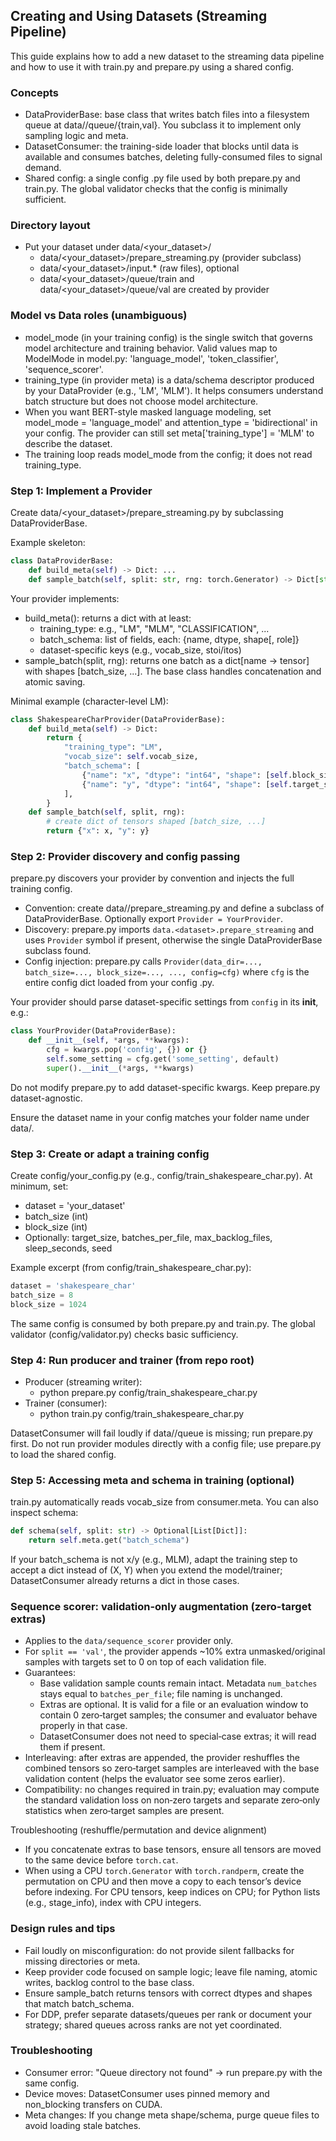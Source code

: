 ## Creating and Using Datasets (Streaming Pipeline)

This guide explains how to add a new dataset to the streaming data pipeline and how to use it with train.py and prepare.py using a shared config.

### Concepts
- DataProviderBase: base class that writes batch files into a filesystem queue at data/<dataset>/queue/{train,val}. You subclass it to implement only sampling logic and meta.
- DatasetConsumer: the training-side loader that blocks until data is available and consumes batches, deleting fully-consumed files to signal demand.
- Shared config: a single config .py file used by both prepare.py and train.py. The global validator checks that the config is minimally sufficient.

### Directory layout
- Put your dataset under data/<your_dataset>/
  - data/<your_dataset>/prepare_streaming.py (provider subclass)
  - data/<your_dataset>/input.* (raw files), optional
  - data/<your_dataset>/queue/train and data/<your_dataset>/queue/val are created by provider

### Model vs Data roles (unambiguous)

- model_mode (in your training config) is the single switch that governs model architecture and training behavior. Valid values map to ModelMode in model.py: 'language_model', 'token_classifier', 'sequence_scorer'.
- training_type (in provider meta) is a data/schema descriptor produced by your DataProvider (e.g., 'LM', 'MLM'). It helps consumers understand batch structure but does not choose model architecture.
- When you want BERT-style masked language modeling, set model_mode = 'language_model' and attention_type = 'bidirectional' in your config. The provider can still set meta['training_type'] = 'MLM' to describe the dataset.
- The training loop reads model_mode from the config; it does not read training_type.

### Step 1: Implement a Provider
Create data/<your_dataset>/prepare_streaming.py by subclassing DataProviderBase.

Example skeleton:

````python
class DataProviderBase:
    def build_meta(self) -> Dict: ...
    def sample_batch(self, split: str, rng: torch.Generator) -> Dict[str, Tensor]: ...
````

Your provider implements:
- build_meta(): returns a dict with at least:
  - training_type: e.g., "LM", "MLM", "CLASSIFICATION", ...
  - batch_schema: list of fields, each: {name, dtype, shape[, role]}
  - dataset-specific keys (e.g., vocab_size, stoi/itos)
- sample_batch(split, rng): returns one batch as a dict[name -> tensor] with shapes [batch_size, ...]. The base class handles concatenation and atomic saving.

Minimal example (character-level LM):

````python
class ShakespeareCharProvider(DataProviderBase):
    def build_meta(self) -> Dict:
        return {
            "training_type": "LM",
            "vocab_size": self.vocab_size,
            "batch_schema": [
                {"name": "x", "dtype": "int64", "shape": [self.block_size]},
                {"name": "y", "dtype": "int64", "shape": [self.target_size or self.block_size]},
            ],
        }
    def sample_batch(self, split, rng):
        # create dict of tensors shaped [batch_size, ...]
        return {"x": x, "y": y}
````

### Step 2: Provider discovery and config passing
prepare.py discovers your provider by convention and injects the full training config.

- Convention: create data/<dataset>/prepare_streaming.py and define a subclass of DataProviderBase. Optionally export `Provider = YourProvider`.
- Discovery: prepare.py imports `data.<dataset>.prepare_streaming` and uses `Provider` symbol if present, otherwise the single DataProviderBase subclass found.
- Config injection: prepare.py calls `Provider(data_dir=..., batch_size=..., block_size=..., ..., config=cfg)` where `cfg` is the entire config dict loaded from your config .py.

Your provider should parse dataset-specific settings from `config` in its __init__, e.g.:

````python
class YourProvider(DataProviderBase):
    def __init__(self, *args, **kwargs):
        cfg = kwargs.pop('config', {}) or {}
        self.some_setting = cfg.get('some_setting', default)
        super().__init__(*args, **kwargs)
````

Do not modify prepare.py to add dataset-specific kwargs. Keep prepare.py dataset-agnostic.

Ensure the dataset name in your config matches your folder name under data/.

### Step 3: Create or adapt a training config
Create config/your_config.py (e.g., config/train_shakespeare_char.py). At minimum, set:
- dataset = 'your_dataset'
- batch_size (int)
- block_size (int)
- Optionally: target_size, batches_per_file, max_backlog_files, sleep_seconds, seed

Example excerpt (from config/train_shakespeare_char.py):

````python
dataset = 'shakespeare_char'
batch_size = 8
block_size = 1024
````

The same config is consumed by both prepare.py and train.py. The global validator (config/validator.py) checks basic sufficiency.

### Step 4: Run producer and trainer (from repo root)
- Producer (streaming writer):
  - python prepare.py config/train_shakespeare_char.py
- Trainer (consumer):
  - python train.py config/train_shakespeare_char.py

DatasetConsumer will fail loudly if data/<dataset>/queue is missing; run prepare.py first. Do not run provider modules directly with a config file; use prepare.py to load the shared config.

### Step 5: Accessing meta and schema in training (optional)
train.py automatically reads vocab_size from consumer.meta. You can also inspect schema:

````python
def schema(self, split: str) -> Optional[List[Dict]]:
    return self.meta.get("batch_schema")
````

If your batch_schema is not x/y (e.g., MLM), adapt the training step to accept a dict instead of (X, Y) when you extend the model/trainer; DatasetConsumer already returns a dict in those cases.

### Sequence scorer: validation-only augmentation (zero-target extras)
- Applies to the `data/sequence_scorer` provider only.
- For `split == 'val'`, the provider appends ~10% extra unmasked/original samples with targets set to 0 on top of each validation file.
- Guarantees:
  - Base validation sample counts remain intact. Metadata `num_batches` stays equal to `batches_per_file`; file naming is unchanged.
  - Extras are optional. It is valid for a file or an evaluation window to contain 0 zero‑target samples; the consumer and evaluator behave properly in that case.
  - DatasetConsumer does not need to special‑case extras; it will read them if present.
- Interleaving: after extras are appended, the provider reshuffles the combined tensors so zero‑target samples are interleaved with the base validation content (helps the evaluator see some zeros earlier).
- Compatibility: no changes required in train.py; evaluation may compute the standard validation loss on non‑zero targets and separate zero‑only statistics when zero‑target samples are present.

Troubleshooting (reshuffle/permutation and device alignment)
- If you concatenate extras to base tensors, ensure all tensors are moved to the same device before `torch.cat`.
- When using a CPU `torch.Generator` with `torch.randperm`, create the permutation on CPU and then move a copy to each tensor’s device before indexing. For CPU tensors, keep indices on CPU; for Python lists (e.g., stage_info), index with CPU integers.


### Design rules and tips
- Fail loudly on misconfiguration: do not provide silent fallbacks for missing directories or meta.
- Keep provider code focused on sample logic; leave file naming, atomic writes, backlog control to the base class.
- Ensure sample_batch returns tensors with correct dtypes and shapes that match batch_schema.
- For DDP, prefer separate datasets/queues per rank or document your strategy; shared queues across ranks are not yet coordinated.

### Troubleshooting
- Consumer error: "Queue directory not found" -> run prepare.py with the same config.
- Device moves: DatasetConsumer uses pinned memory and non_blocking transfers on CUDA.
- Meta changes: If you change meta shape/schema, purge queue files to avoid loading stale batches.

